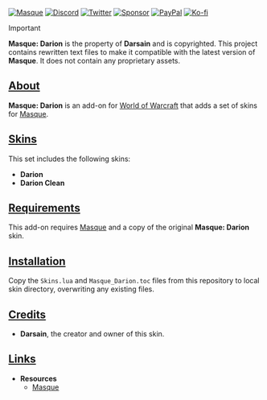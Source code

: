 <a name="Top"></a>
[![Masque][SVG-Masque]][Masque]
[![Discord][SVG-Discord]][Discord]
[![Twitter][SVG-Twitter]][Twitter]
[![Sponsor][SVG-Sponsor]][Sponsor]
[![PayPal][SVG-PayPal]][PayPal]
[![Ko-fi][SVG-Kofi]][Kofi]

> [!IMPORTANT]
> **Masque: Darion** is the property of **Darsain** and is copyrighted. This project contains rewritten text files to make it compatible with the latest version of **Masque**. It does not contain any proprietary assets.

## [About][Top]

**Masque: Darion** is an add-on for [World of Warcraft](https://worldofwarcraft.com "World of Warcraft") that adds a set of skins for [Masque].

## [Skins][Top]

This set includes the following skins:

- **Darion**
- **Darion Clean**

## [Requirements][Top]

This add-on requires [Masque] and a copy of the original **Masque: Darion** skin.

## [Installation][Top]

Copy the `Skins.lua` and `Masque_Darion.toc` files from this repository to local skin directory, overwriting any existing files.

## [Credits][Top]

- **Darsain**, the creator and owner of this skin.

## [Links][Top]

- **Resources**
  - [Masque][Masque]

[//]: # (Links)

[Top]: #Top (Top of the Page)

[Masque]: https://github.com/SFX-WoW/Masque (Download Masque)
[Discord]: https://discord.gg/7MTWRgDzz8 (Join the Discord)
[Twitter]: https://twitter.com/stormfxi (Follow on Twitter)
[Sponsor]: https://github.com/sponsors/StormFX (Sponsor on GitHub)
[PayPal]: https://www.paypal.com/donate/?hosted_button_id=EELAK9TC4W4KQ (Donate via PayPal)
[Kofi]: https://ko-fi.com/StormFX (Donate via Ko-fi)


[//]: # (Images)

[SVG-Masque]: https://img.shields.io/endpoint?url=https://wow.stormfx.com/img/svg/masque-skin.json
[SVG-Discord]: https://img.shields.io/endpoint?url=https://www.stormfx.com/img/svg/discord.json
[SVG-Twitter]: https://img.shields.io/endpoint?url=https://www.stormfx.com/img/svg/twitter.json
[SVG-Sponsor]: https://img.shields.io/endpoint?url=https://www.stormfx.com/img/svg/github-sponsor.json
[SVG-PayPal]: https://img.shields.io/endpoint?url=https://www.stormfx.com/img/svg/paypal.json
[SVG-Kofi]: https://img.shields.io/endpoint?url=https://www.stormfx.com/img/svg/kofi.json
